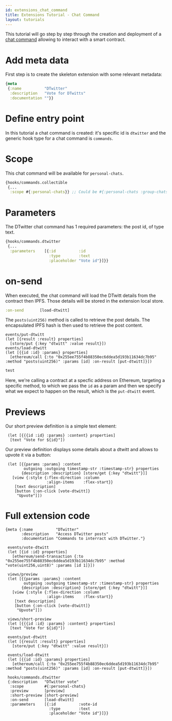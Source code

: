 ```yaml
---
id: extensions_chat_command
title: Extensions Tutorial - Chat Command
layout: tutorials
---
```


This tutorial will go step by step through the creation and deployment of a [chat command](../extensions/extension_types.html) allowing to interact with a smart contract.

# Add meta data

First step is to create the skeleton extension with some relevant metadata:

```clojure
{meta
 {:name          "DTwitter"
  :description   "Vote for DTwitts"
  :documentation ""}}
```

# Define entry point

In this tutorial a chat command is created: it's specific id is `dtwitter` and the generic hook type for a chat command is `commands`.

# Scope

This chat command will be available for `personal-chats`.

```clojure
{hooks/commands.collectible
 {...
  :scope #{:personal-chats}} ;; Could be #{:personal-chats :group-chats}
```

# Parameters

The DTwitter chat command has 1 required parameters: the post id, of type text.

```clojure
{hooks/commands.dtwitter
 {...
  :parameters    [{:id          :id
                   :type        :text
                   :placeholder "Vote id"}]}}
```

# on-send

When executed, the chat command will load the DTwitt details from the contract then IPFS. Those details will be stored in the extension local store.

```clojure
:on-send       [load-dtwitt]
```

The `posts(uint256)` method is called to retrieve the post details. The encapsulated IPFS hash is then used to retrieve the post content.

```
events/put-dtwitt
(let [{result :result} properties]
  [store/put {:key "dtwitt" :value result}])
events/load-dtwitt
(let [{{id :id} :params} properties]
  [ethereum/call {:to "0x255ee755f4b88350ec6ddea5d193b11634dc7b95" :method "posts(uint256)" :params [id] :on-result [put-dtwitt]}])
```
```js
test
```
Here, we're calling a contract at a specfic address on Ethereum, targeting a specific method, to which we pass the `id` as a param and then we specify what we expect to happen on the result, which is the `put-dtwitt` event.

# Previews 

Our short preview definition is a simple text element:

```
 (let [{{{id :id} :params} :content} properties]
  [text "Vote for ${id}"])
```

Our preview definition displays some details about a dtwitt and allows to upvote it via a button:

```
 (let [{{params :params} :content
        outgoing :outgoing timestamp-str :timestamp-str} properties
       {description :description} [store/get {:key "dtwitt"}]]
   [view {:style {:flex-direction :column
                  :align-items    :flex-start}}
    [text description]
    [button {:on-click [vote-dtwitt]}
     "Upvote"]])
```

# Full extension code

```
{meta {:name          "DTwitter"
       :description   "Access DTwitter posts"
       :documentation "Commands to interract with DTwitter."}

 events/vote-dtwitt
 (let [{id :id} properties]
   [ethereum/send-transaction {:to "0x255ee755f4b88350ec6ddea5d193b11634dc7b95" :method "vote(uint256,uint8)" :params [id 1]}])
 
 views/preview
 (let [{{params :params} :content
        outgoing :outgoing timestamp-str :timestamp-str} properties
       {description :description} [store/get {:key "dtwitt"}]]
   [view {:style {:flex-direction :column
                  :align-items    :flex-start}}
    [text description]
    [button {:on-click [vote-dtwitt]}
     "Upvote"]])

 views/short-preview
 (let [{{{id :id} :params} :content} properties]
  [text "Vote for ${id}"])
 
 events/put-dtwitt
 (let [{result :result} properties]
   [store/put {:key "dtwitt" :value result}])
 
 events/load-dtwitt
 (let [{{id :id} :params} properties]
   [ethereum/call {:to "0x255ee755f4b88350ec6ddea5d193b11634dc7b95" :method "posts(uint256)" :params [id] :on-result [put-dtwitt]}])
 
 hooks/commands.dtwitter
 {:description   "DTwitter vote"
  :scope         #{:personal-chats}
  :preview       [preview]
  :short-preview [short-preview]
  :on-send       [load-dtwitt]
  :parameters    [{:id          :vote-id
                   :type        :text
                   :placeholder "Vote id"}]}}
```